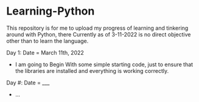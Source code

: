 # Learning-Python
This repository is for me to upload my progress of learning and tinkering around with Python, there Currently as of 3-11-2022 is no direct objective other than to learn the language.


Day 1: Date = March 11th, 2022

- I am going to Begin With some simple starting code, just to ensure that the libraries are installed and everything is working correctly.

Day #: Date = ___

- ...